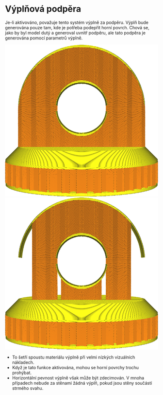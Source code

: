 Výplňová podpěra
====
Je-li aktivováno, považuje tento systém výplně za podpěru. Výplň bude generována pouze tam, kde je potřeba podepřít horní povrch. Chová se, jako by byl model dutý a generoval uvnitř podpěru, ale tato podpěra je generována pomocí parametrů výplně.

![Normální výplň](../../../articles/images/infill_support_enabled_disabled.png)
![Výplňová podpěra povolena](../../../articles/images/infill_support_angle_low.png)

* To šetří spoustu materiálu výplně při velmi nízkých vizuálních nákladech.
* Když je tato funkce aktivována, mohou se horní povrchy trochu prohýbat.
* Horizontální pevnost výplně však může být zdecimován. V mnoha případech nebude za stěnami žádná výplň, pokud jsou stěny součástí strmého svahu.